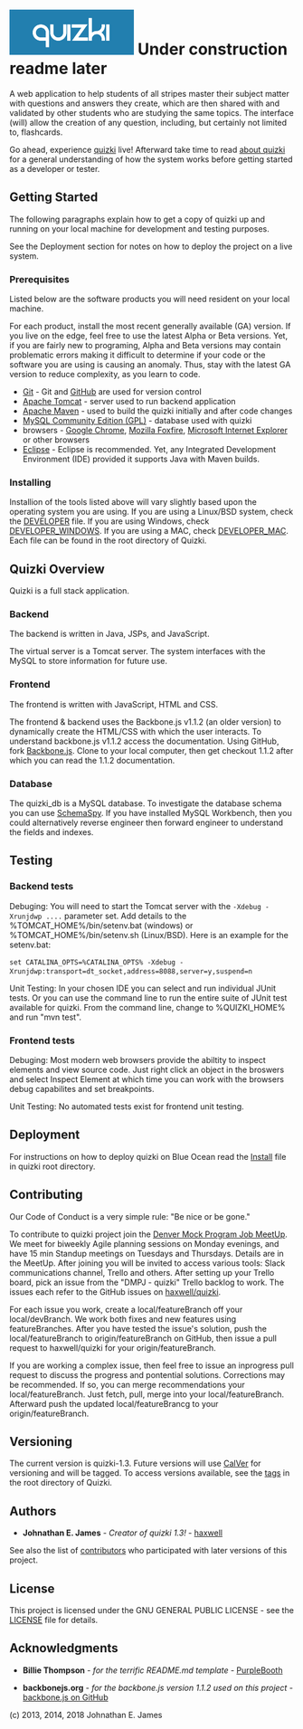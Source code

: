# ![QUIZKI](./src/main/webapp/images/logo-light.png) **Under construction readme later**

A web application to help students of all stripes master their subject matter with questions and answers they create, which are then shared with and validated by other students who are studying the same topics. The interface (will) allow the creation of any question, including, but certainly not limited to, flashcards.

Go ahead, experience [quizki](http://www.quizki.com) live! Afterward take time to read [about quizki](./ABOUT) for a general understanding of how the system works before getting started as a developer or tester.


## Getting Started


The following paragraphs explain how to get a copy of quizki up and running on your local machine for development and testing purposes. 

See the Deployment section for notes on how to deploy the project on a live system.

### Prerequisites

Listed below are the software products you will need resident on your local machine. 

For each product, install the most recent generally available (GA) version. If you live on the edge, feel free to use the latest Alpha or Beta versions. Yet, if you are fairly new to programing, Alpha and Beta versions may contain problematic errors making it difficult to determine if your code or the software you are using is causing an anomaly. Thus, stay with the latest GA version to reduce complexity, as you learn to code.

- [Git](https://git-scm.com/downloads/) - Git and [GitHub](https://github.com/) are used for version control 
- [Apache Tomcat](http://tomcat.apache.org/) - server used to run backend application
- [Apache Maven](http://maven.apache.org/) - used to build the quizki initially and after code changes
- [MySQL Community Edition (GPL)](https://dev.mysql.com/downloads/) - database used with quizki
- browsers - [Google Chrome](http://google.com/chrome/), [Mozilla Foxfire](https://www.mozilla.org/en-US/firefox/), [Microsoft Internet Explorer](http://windows.microsoft.com/ie/) or other browsers
- [Eclipse](https://www.eclipse.org/) - Eclipse is recommended. Yet, any Integrated Development Environment (IDE) provided it supports Java with Maven builds.

### Installing

Installion of the tools listed above will vary slightly based upon the operating system you are using. If you are using a Linux/BSD system, check the [DEVELOPER](./DEVELOPER) file. If you are using Windows, check [DEVELOPER_WINDOWS](./DEVELOPER_WINDOWS.txt). If you are using a MAC, check [DEVELOPER_MAC](./DEVELOPER_MAC.txt). Each file can be found in the root directory of Quizki.


## Quizki Overview


Quizki is a full stack application.

### Backend

The backend is written in Java, JSPs, and JavaScript. 

The virtual server is a Tomcat server. The system interfaces with the MySQL to store information for future use. 

### Frontend

The frontend is written with JavaScript, HTML and CSS.

The frontend & backend uses the Backbone.js v1.1.2 (an older version) to dynamically create the HTML/CSS with which the user interacts. To understand backbone.js v1.1.2 access the documentation. Using GitHub, fork [Backbone.js](https://github.com/jashkenas/backbone/). Clone to your local computer, then get checkout 1.1.2 after which you can read the 1.1.2 documentation. 


### Database

The quizki_db is a MySQL database. To investigate the database schema you can use [SchemaSpy](http://schemaspy.sourceforge.net/). If you have installed MySQL Workbench, then you could alternatively reverse engineer then forward engineer to understand the fields and indexes.


## Testing


### Backend tests 

Debuging: You will need to start the Tomcat server with the `-Xdebug -Xrunjdwp ....` parameter set. Add details to the %TOMCAT_HOME%/bin/setenv.bat (windows) or %TOMCAT_HOME%/bin/setenv.sh (Linux/BSD). Here is an example for the setenv.bat:

	set CATALINA_OPTS=%CATALINA_OPTS% -Xdebug -Xrunjdwp:transport=dt_socket,address=8088,server=y,suspend=n

Unit Testing: In your chosen IDE you can select and run individual JUnit tests. Or you can use the command line to run the entire suite of JUnit test available for quizki. From the command line, change to %QUIZKI_HOME% and run "mvn test".
	

### Frontend tests

Debuging: Most modern web browsers provide the abiltity to inspect elements and view source code. Just right click an object in the broswers and select Inspect Element at which time you can work with the browsers debug capabilites and set breakpoints.

Unit Testing: No automated tests exist for frontend unit testing.


## Deployment


For instructions on how to deploy quizki on Blue Ocean read the [Install](./Install) file in quizki root directory.


## Contributing

Our Code of Conduct is a very simple rule: "Be nice or be gone."

To contribute to quizki project join the [Denver Mock Program Job MeetUp](https://www.meetup.com/Denver-Mock-Programming-Job-Meetup/). We meet for biweekly Agile planning sessions on Monday evenings, and have 15 min Standup meetings on Tuesdays and Thursdays. Details are in the MeetUp. After joining you will be invited to access various tools: Slack communications channel, Trello and others. After setting up your Trello board, pick an issue from the "DMPJ - quizki" Trello backlog to work. The issues each refer to the GitHub issues on [haxwell/quizki](https://github.com/haxwell/quizki).

For each issue you work, create a local/featureBranch off your local/devBranch. We work both fixes and new features using featureBranches. After you have tested the issue's solution, push the local/featureBranch to origin/featureBranch on GitHub, then issue a pull request to haxwell/quizki for your origin/featureBranch.


If you are working a complex issue, then feel free to issue an inprogress pull request to discuss the progress and pontential solutions. Corrections may be recommended. If so, you can merge recommendations your local/featureBranch. Just fetch, pull, merge into your local/featureBranch. Afterward push the updated local/featureBrancg to your origin/featureBranch.


## Versioning


The current version is quizki-1.3. Future versions will use [CalVer](https://calver.org/) for versioning and will be tagged. To access versions available, see the [tags](./tags.md) in the root directory of Quizki. 


## Authors


* **Johnathan E. James** - *Creator of quizki 1.3!* - [haxwell](https://github.com/haxwell)

See also the list of [contributors](./contributors) who participated with later versions of this project. 


## License


This project is licensed under the GNU GENERAL PUBLIC LICENSE - see the [LICENSE](./LICENSE) file for details.


## Acknowledgments


* **Billie Thompson** - *for the terrific README.md template* - [PurpleBooth](https://github.com/PurpleBooth)

* **backbonejs.org** - *for the backbone.js version 1.1.2 used on this project* - [backbone.js on GitHub](https://github.com/jashkenas/backbone) 



(c) 2013, 2014, 2018 Johnathan E. James
